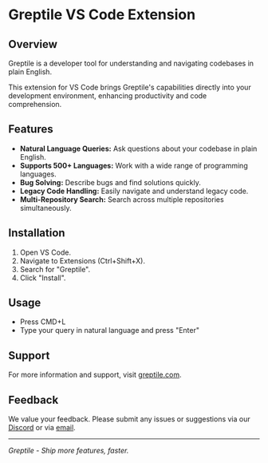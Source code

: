 # Greptile VS Code Extension

## Overview

Greptile is a developer tool for understanding and navigating codebases in plain English.

This extension for VS Code brings Greptile's capabilities directly into your development environment, enhancing productivity and code comprehension.

## Features

- **Natural Language Queries:** Ask questions about your codebase in plain English.
- **Supports 500+ Languages:** Work with a wide range of programming languages.
- **Bug Solving:** Describe bugs and find solutions quickly.
- **Legacy Code Handling:** Easily navigate and understand legacy code.
- **Multi-Repository Search:** Search across multiple repositories simultaneously.

## Installation

1. Open VS Code.
2. Navigate to Extensions (Ctrl+Shift+X).
3. Search for "Greptile".
4. Click "Install".

## Usage

- Press CMD+L
- Type your query in natural language and press "Enter"

## Support

For more information and support, visit [greptile.com](https://greptile.com).

## Feedback

We value your feedback. Please submit any issues or suggestions via our [Discord](https://discord.com/invite/xZhUcFKzu7) or via [email](mailto:founders@greptile.com).

---

_Greptile - Ship more features, faster._
